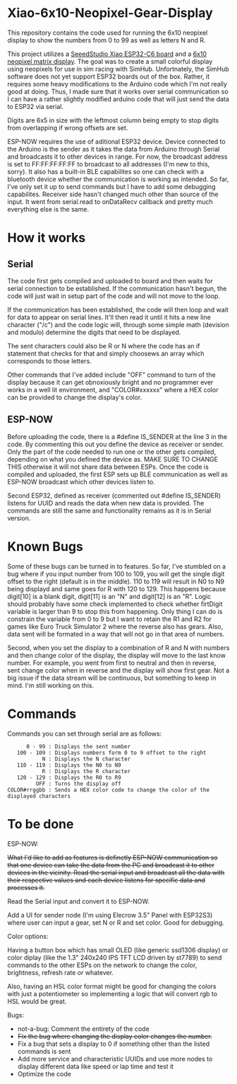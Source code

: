 # Xiao-6x10-Neopixel-Gear-Display
This repository contains the code used for running the 6x10 neopixel display to show the numbers from 0 to 99 as well as letters N and R.

This project utilizes a [SeeedStudio Xiao ESP32-C6 board](https://www.seeedstudio.com/Seeed-Studio-XIAO-ESP32C6-p-5884.html) and a [6x10 neopixel matrix display](https://www.seeedstudio.com/6x10-RGB-MATRIX-for-XIAO-p-5771.html). The goal was to create a small colorful display using neopixels for use in sim racing with SimHub. 
Unfortnately, the SimHub software does not yet support ESP32 boards out of the box. Rather, it requires some heavy modifications to the Arduino code which I'm not really good at doing. Thus, I made sure that it works over serial communication so I can have a rather slightly modified arduino code that will just send the data to ESP32 via serial. 

Digits are 6x5 in size with the leftmost column being empty to stop digits from overlapping if wrong offsets are set.

ESP-NOW requires the use of aditional ESP32 device. Device connected to the Arduino is the sender as it takes the data from Arduino through Serial and broadcasts it to other devices in range. For now, the broadcast address is set to FF:FF:FF:FF:FF to broadcast to all addresses (I'm new to this, sorry). It also has a built-in BLE capabilites so one can check with a bluetooth device whether the communication is working as intended. So far, I've only set it up to send commands but I have to add some debugging capabilites. 
Receiver side hasn't changed much other than source of the input. It went from serial.read to onDataRecv callback and pretty much everything else is the same.

# How it works
## Serial
The code first gets compiled and uploaded to board and then waits for serial connection to be established. If the communication hasn't begun, the code will just wait in setup part of the code and will not move to the loop. 

If the communication has been established, the code will then loop and wait for data to appear on serial lines. It'll then read it until it hits a new line character ("/c") and the code logic will, through some simple math (devision and modulo) determine the digits that need to be displayed. 

The sent characters could also be R or N where the code has an if statement that checks for that and simply choosews an array which corresponds to those letters. 

Other commands that I've added include "OFF" command to turn of the display because it can get obnoxiously bright and no programmer ever works in a well lit environment, and "COLOR#xxxxxx" where a HEX color can be provided to change the display's color. 

## ESP-NOW
Before uploading the code, there is a #define IS_SENDER at the line 3 in the code. By commenting this out you define the device as receiver or sender. Only the part of the code needed to run one or the other gets compiled, depending on what you defined the device as. MAKE SURE TO CHANGE THIS otherwise it will not share data between ESPs. 
Once the code is compiled and uploaded, the first ESP sets up BLE communication as well as ESP-NOW broadcast which other devices listen to. 

Second ESP32, defined as receiver (commented out #define IS_SENDER) listens for UUID and reads the data when new data is provided. The commands are still the same and functionality remains as it is in Serial version. 

# Known Bugs
Some of these bugs can be turned in to features. 
So far, I've stumbled on a bug where if you input number from 100 to 109, you will get the single digit offset to the right (default is in the middle). 110 to 119 will result in N0 to N9 being displayd and same goes for R with 120 to 129. This happens because digit[10] is a blank digit, digit[11] is an "N" and digit[12] is an "R". Logic should probably have some check implemented to check whether firtDigit variable is larger than 9 to stop this from happening. Only thing I can do is constrain the variable from 0 to 9 but I want to retain the R1 and R2 for games like Euro Truck Simulator 2 where the reverse also has gears. Also, data sent will be formated in a way that will not go in that area of numbers. 

Second, when you set the display to a combination of R and N with numbers and then change color of the display, the display will move to the last know number. For example, you went from first to neutral and then in reverse, sent change color when in reverse and the display will show first gear. Not a big issue if the data stream will be continuous, but something to keep in mind. I'm still working on this. 

# Commands

Commands you can set through serial are as follows:
```
      0 - 99 : Displays the sent number
   100 - 109 : Displays numbers form 0 to 9 offset to the right
           N : Displays the N character
   110 - 119 : Displays the N0 to N9
           R : Displays the R character
   120 - 129 : Displays the R0 to R9
         OFF : Turns the display off
COLOR#rrggbb : Sends a HEX color code to change the color of the displayed characters
```

# To be done
ESP-NOW:

~~What I'd like to add as features is definetly ESP-NOW communication so that one device can take the data from the PC and broadcast it to other devices in the vicinity. Read the serial input and broadcast all the data with their respective values and each device listens for specific data and processes it.~~

Read the Serial input and convert it to ESP-NOW.

Add a UI for sender node (I'm using Elecrow 3.5" Panel with ESP32S3) where user can input a gear, set N or R and set color. Good for debugging.

Color options: 

Having a button box which has small OLED (like generic ssd1306 display) or color diplay (like the 1.3" 240x240 IPS TFT LCD driven by     st7789) to send commands to the other ESPs on the network to change the color, brightness, refresh rate or whatever. 

Also, having an HSL color format might be good for changing the colors with just a potentiometer so implementing a logic that will convert rgb to HSL would be great.

Bugs:

- not-a-bug: Comment the entirety of the code
- ~~Fix the bug where changing the display color changes the number.~~
- Fix a bug that sets a display to 0 if something other than the listed commands is sent
- Add more service and characteristic UUIDs and use more nodes to display different data like speed or lap time and test it
- Optimize the code
